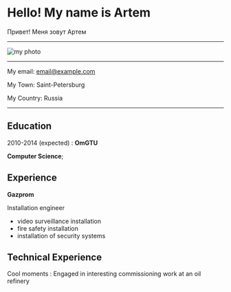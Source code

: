 # Hello! My name is Artem

Привет! Меня зовут Артем

_____

![my photo](https://sun9-28.userapi.com/c857724/v857724234/787d0/gDlLg-Xp-Q0.jpg?ava=1)

______   
My email: email@example.com

My Town: Saint-Petersburg

My Country: Russia

---------

Education
---------

2010-2014 (expected)
:   **OmGTU**

**Computer Science**; 

    
Experience
----------

**Gazprom**

Installation engineer

 * video surveillance installation
 * fire safety installation
 * installation of security systems


Technical Experience
--------------------

Cool moments
:   Engaged in interesting commissioning work at an oil refinery

